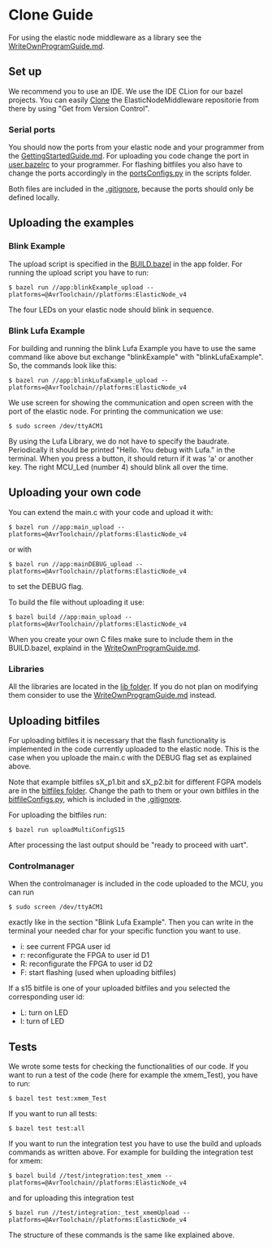 # Clone Guide

For using the elastic node middleware as a library see the [WriteOwnProgramGuide.md](WriteOwnProgramGuide.md).

## Set up

We recommend you to use an IDE. We use the IDE CLion for our bazel projects. 
You can easily [Clone](https://docs.github.com/en/free-pro-team@latest/github/creating-cloning-and-archiving-repositories/cloning-a-repository) the ElasticNodeMiddleware repositorie from there
by using "Get from Version Control". 

### Serial ports

You should now the ports from your elastic node and your programmer from the  [GettingStartedGuide.md](GettingStartedGuide.md). 
For uploading you code change the port in [user.bazelrc](../user.bazelrc) to your programmer.
For flashing bitfiles you also have to change the ports accordingly in the [portsConfigs.py](../scripts/portsConfigs.py) in the scripts folder.

Both files are included in the [.gitignore](../.gitignore), because the ports should only be defined locally.

## Uploading the examples

### Blink Example 
    
The upload script is specified in the [BUILD.bazel](../app/BUILD.bazel) in the app folder. 
For running the upload script you have to run: 

	$ bazel run //app:blinkExample_upload --platforms=@AvrToolchain//platforms:ElasticNode_v4

The four LEDs on your elastic node should blink in sequence.

### Blink Lufa Example

For building and running the blink Lufa Example you have to use the same command like above but exchange "blinkExample" with "blinkLufaExample".
So, the commands look like this:

	$ bazel run //app:blinkLufaExample_upload --platforms=@AvrToolchain//platforms:ElasticNode_v4

We use screen for showing the communication and open screen with the port of the elastic node. 
For printing the communication we use:

    $ sudo screen /dev/ttyACM1
    
By using the Lufa Library, we do not have to specify the baudrate.
Periodically it should be printed "Hello. You debug with Lufa." in the terminal. When you press a button, it should return if it was 'a' or another key.
The right MCU_Led (number 4) should blink all over the time. 

## Uploading your own code

You can extend the main.c with your code and upload it with:

	$ bazel run //app:main_upload --platforms=@AvrToolchain//platforms:ElasticNode_v4
	
or with 	

	$ bazel run //app:mainDEBUG_upload --platforms=@AvrToolchain//platforms:ElasticNode_v4
	
to set the DEBUG flag.

To build the file without uploading it use:

	$ bazel build //app:main_upload --platforms=@AvrToolchain//platforms:ElasticNode_v4

When you create your own C files make sure to include them in the BUILD.bazel, explaind in the [WriteOwnProgramGuide.md](WriteOwnProgramGuide.md#Libraries).

### Libraries

All the libraries are located in the [lib folder](../OLDsrc). If you do not plan on modifying them consider to use the [WriteOwnProgramGuide.md](WriteOwnProgramGuide.md) instead.

## Uploading bitfiles

For uploading bitfiles it is necessary that the flash functionality is implemented in the code currently uploaded to the elastic node.
This is the case when you uploade the main.c with the DEBUG flag set as explained above.

Note that example bitfiles sX_p1.bit and sX_p2.bit for different FGPA models are in the [bitfiles folder](../bitfiles).
Change the path to them or your own bitfiles in the [bitfileConfigs.py](../scripts/bitfileConfigs.py), which is included in the [.gitignore](../.gitignore).

For uploading the bitfiles run:

    $ bazel run uploadMultiConfigS15
    
After processing the last output should be "ready to proceed with uart".

### Controlmanager

When the controlmanager is included in the code uploaded to the MCU, you can run
    
    $ sudo screen /dev/ttyACM1

exactly like in the section "Blink Lufa Example". 
Then you can write in the terminal your needed char for your specific function you want to use.

- i: see current FPGA user id
- r: reconfigurate the FPGA to user id D1
- R: reconfigurate the FPGA to user id D2
- F: start flashing (used when uploading bitfiles)

If a s15 bitfile is one of your uploaded bitfiles and you selected the corresponding user id:
- L: turn on LED
- l: turn of LED 

## Tests

We wrote some tests for checking the functionalities of our code. 
If you want to run a test of the code (here for example the xmem_Test), you have to run:

    $ bazel test test:xmem_Test

If you want to run all tests:

    $ bazel test test:all
    
If you want to run the integration test you have to use the build and uploads commands as written above.
For example for building the integration test for xmem:

    $ bazel build //test/integration:test_xmem --platforms=@AvrToolchain//platforms:ElasticNode_v4 

and for uploading this integration test

    $ bazel run //test/integration:_test_xmemUpload --platforms=@AvrToolchain//platforms:ElasticNode_v4

The structure of these commands is the same like explained above. 
